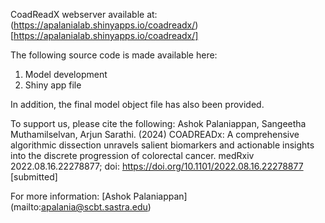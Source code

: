 CoadReadX webserver available at: (https://apalanialab.shinyapps.io/coadreadx/) [https://apalanialab.shinyapps.io/coadreadx/]

The following source code is made available here:
1. Model development
2. Shiny app file

In addition, the final model object file has also been provided.

To support us, please cite the following:
Ashok Palaniappan, Sangeetha Muthamilselvan, Arjun Sarathi. (2024) COADREADx: A comprehensive algorithmic dissection unravels salient biomarkers 
and actionable insights into the discrete progression of colorectal cancer. medRxiv 2022.08.16.22278877; doi: https://doi.org/10.1101/2022.08.16.22278877 [submitted]

For more information:
[Ashok Palaniappan] (mailto:apalania@scbt.sastra.edu)
